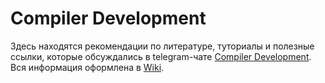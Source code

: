# Compiler Development

Здесь находятся рекомендации по литературе, туториалы и полезные ссылки, которые обсуждались в telegram-чате [Compiler Development](https://t.me/CompilerDev). 
Вся информация оформлена в [Wiki](https://github.com/true-grue/Compiler-Development/wiki).
